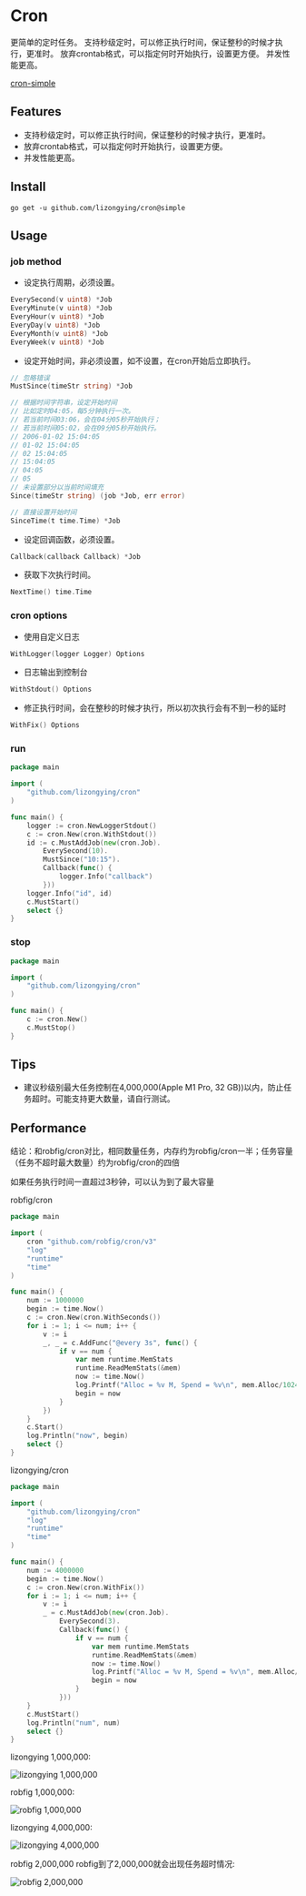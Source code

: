 # Cron

更简单的定时任务。
支持秒级定时，可以修正执行时间，保证整秒的时候才执行，更准时。
放弃crontab格式，可以指定何时开始执行，设置更方便。
并发性能更高。

[cron-simple](https://github.com/lizongying/cron/tree/simple)

## Features

* 支持秒级定时，可以修正执行时间，保证整秒的时候才执行，更准时。
* 放弃crontab格式，可以指定何时开始执行，设置更方便。
* 并发性能更高。

## Install

```shell
go get -u github.com/lizongying/cron@simple
```

## Usage

### job method

* 设定执行周期，必须设置。

```go
EverySecond(v uint8) *Job
EveryMinute(v uint8) *Job
EveryHour(v uint8) *Job
EveryDay(v uint8) *Job
EveryMonth(v uint8) *Job
EveryWeek(v uint8) *Job
```

* 设定开始时间，非必须设置，如不设置，在cron开始后立即执行。
```go
// 忽略错误
MustSince(timeStr string) *Job

// 根据时间字符串，设定开始时间
// 比如定时04:05，每5分钟执行一次。
// 若当前时间03:06，会在04分05秒开始执行；
// 若当前时间05:02，会在09分05秒开始执行。
// 2006-01-02 15:04:05
// 01-02 15:04:05
// 02 15:04:05
// 15:04:05
// 04:05
// 05
// 未设置部分以当前时间填充
Since(timeStr string) (job *Job, err error)

// 直接设置开始时间
SinceTime(t time.Time) *Job

```

* 设定回调函数，必须设置。

```go
Callback(callback Callback) *Job
```

* 获取下次执行时间。

```go
NextTime() time.Time
```

### cron options

* 使用自定义日志

```go
WithLogger(logger Logger) Options
```

* 日志输出到控制台

```go
WithStdout() Options
```

* 修正执行时间，会在整秒的时候才执行，所以初次执行会有不到一秒的延时

```go
WithFix() Options

```

### run

```go
package main

import (
	"github.com/lizongying/cron"
)

func main() {
	logger := cron.NewLoggerStdout()
	c := cron.New(cron.WithStdout())
	id := c.MustAddJob(new(cron.Job).
		EverySecond(10).
		MustSince("10:15").
		Callback(func() {
			logger.Info("callback")
		}))
	logger.Info("id", id)
	c.MustStart()
	select {}
}

```

### stop

```go
package main

import (
	"github.com/lizongying/cron"
)

func main() {
	c := cron.New()
	c.MustStop()
}

```

## Tips

* 建议秒级别最大任务控制在4,000,000(Apple M1 Pro, 32 GB))以内，防止任务超时。可能支持更大数量，请自行测试。

## Performance

结论：和robfig/cron对比，相同数量任务，内存约为robfig/cron一半；任务容量（任务不超时最大数量）约为robfig/cron的四倍

如果任务执行时间一直超过3秒钟，可以认为到了最大容量

robfig/cron

```go
package main

import (
	cron "github.com/robfig/cron/v3"
	"log"
	"runtime"
	"time"
)

func main() {
	num := 1000000
	begin := time.Now()
	c := cron.New(cron.WithSeconds())
	for i := 1; i <= num; i++ {
		v := i
		_, _ = c.AddFunc("@every 3s", func() {
			if v == num {
				var mem runtime.MemStats
				runtime.ReadMemStats(&mem)
				now := time.Now()
				log.Printf("Alloc = %v M, Spend = %v\n", mem.Alloc/1024/1024, now.Sub(begin))
				begin = now
			}
		})
	}
	c.Start()
	log.Println("now", begin)
	select {}
}

```

lizongying/cron

```go
package main

import (
	"github.com/lizongying/cron"
	"log"
	"runtime"
	"time"
)

func main() {
	num := 4000000
	begin := time.Now()
	c := cron.New(cron.WithFix())
	for i := 1; i <= num; i++ {
		v := i
		_ = c.MustAddJob(new(cron.Job).
			EverySecond(3).
			Callback(func() {
				if v == num {
					var mem runtime.MemStats
					runtime.ReadMemStats(&mem)
					now := time.Now()
					log.Printf("Alloc = %v M, Spend = %v\n", mem.Alloc/1024/1024, now.Sub(begin))
					begin = now
				}
			}))
	}
	c.MustStart()
	log.Println("num", num)
	select {}
}

```

lizongying 1,000,000:

![lizongying 1,000,000](./screenshot/lizongying_1000000.png)

robfig 1,000,000:

![robfig 1,000,000](./screenshot/robfig_1000000.png)

lizongying 4,000,000:

![lizongying 4,000,000](./screenshot/lizongying_4000000.png)

robfig 2,000,000 robfig到了2,000,000就会出现任务超时情况:

![robfig 2,000,000](./screenshot/robfig_2000000.png)


